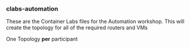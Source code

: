 ### clabs-automation

These are the Container Labs files for the Automation workshop.
This will create the topology for all of the required routers and VMs

One Topology __per__ participant
